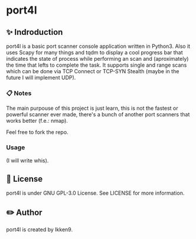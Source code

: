 # port4l

## ✨ Indroduction
port4l is a basic port scanner console application written in Python3. Also it uses Scapy for many things and tqdm to display
a cool progress bar that indicates the state of process while performing an scan and (aproximately) the time that lefts to complete
the task.
It supports single and range scans which can be done via TCP Connect or TCP-SYN Stealth (maybe in the future I will implement UDP).

### 📋 Notes
The main purpouse of this project is just learn, this is not the fastest or powerful scanner ever made, there's a bunch of another port 
scanners that works better (f.e.: nmap).

Feel free to fork the repo.

### Usage
(I will write whis).

## 📜 License
port4l is under GNU GPL-3.0 License. See LICENSE for more information.

## ✏️ Author
port4l is created by Ikken9.
